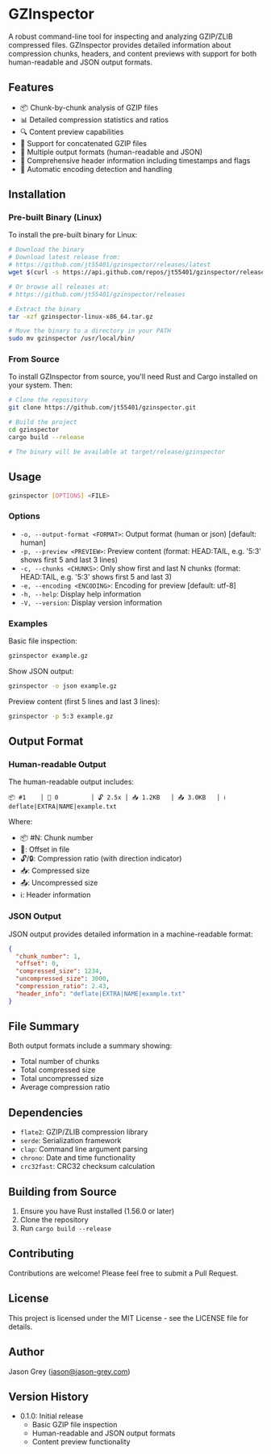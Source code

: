# GZInspector

A robust command-line tool for inspecting and analyzing GZIP/ZLIB compressed files. GZInspector provides detailed information about compression chunks, headers, and content previews with support for both human-readable and JSON output formats.

## Features

- 📦 Chunk-by-chunk analysis of GZIP files
- 📊 Detailed compression statistics and ratios
- 🔍 Content preview capabilities
- 🎯 Support for concatenated GZIP files
- 💾 Multiple output formats (human-readable and JSON)
- 📝 Comprehensive header information including timestamps and flags
- 🔄 Automatic encoding detection and handling

## Installation

### Pre-built Binary (Linux)

To install the pre-built binary for Linux:

```bash
# Download the binary
# Download latest release from:
# https://github.com/jt55401/gzinspector/releases/latest
wget $(curl -s https://api.github.com/repos/jt55401/gzinspector/releases/latest | grep "browser_download_url.*tar\.gz" | cut -d '"' -f 4)

# Or browse all releases at:
# https://github.com/jt55401/gzinspector/releases

# Extract the binary
tar -xzf gzinspector-linux-x86_64.tar.gz

# Move the binary to a directory in your PATH
sudo mv gzinspector /usr/local/bin/
```

### From Source

To install GZInspector from source, you'll need Rust and Cargo installed on your system. Then:

```bash
# Clone the repository
git clone https://github.com/jt55401/gzinspector.git

# Build the project
cd gzinspector
cargo build --release

# The binary will be available at target/release/gzinspector
```

## Usage

```bash
gzinspector [OPTIONS] <FILE>
```

### Options

- `-o, --output-format <FORMAT>`: Output format (human or json) [default: human]
- `-p, --preview <PREVIEW>`: Preview content (format: HEAD:TAIL, e.g. '5:3' shows first 5 and last 3 lines)
- `-c, --chunks <CHUNKS>`: Only show first and last N chunks (format: HEAD:TAIL, e.g. '5:3' shows first 5 and last 3)
- `-e, --encoding <ENCODING>`: Encoding for preview [default: utf-8]
- `-h, --help`: Display help information
- `-V, --version`: Display version information

### Examples

Basic file inspection:
```bash
gzinspector example.gz
```

Show JSON output:
```bash
gzinspector -o json example.gz
```

Preview content (first 5 lines and last 3 lines):
```bash
gzinspector -p 5:3 example.gz
```

## Output Format

### Human-readable Output

The human-readable output includes:

```
📦 #1    │ 📍 0         │ 🔓 2.5x │ 📥 1.2KB   │ 📤 3.0KB   │ ℹ️  deflate|EXTRA|NAME|example.txt
```

Where:
- 📦 #N: Chunk number
- 📍: Offset in file
- 🔓/🔒: Compression ratio (with direction indicator)
- 📥: Compressed size
- 📤: Uncompressed size
- ℹ️: Header information

### JSON Output

JSON output provides detailed information in a machine-readable format:

```json
{
  "chunk_number": 1,
  "offset": 0,
  "compressed_size": 1234,
  "uncompressed_size": 3000,
  "compression_ratio": 2.43,
  "header_info": "deflate|EXTRA|NAME|example.txt"
}
```

## File Summary

Both output formats include a summary showing:
- Total number of chunks
- Total compressed size
- Total uncompressed size
- Average compression ratio

## Dependencies

- `flate2`: GZIP/ZLIB compression library
- `serde`: Serialization framework
- `clap`: Command line argument parsing
- `chrono`: Date and time functionality
- `crc32fast`: CRC32 checksum calculation

## Building from Source

1. Ensure you have Rust installed (1.56.0 or later)
2. Clone the repository
3. Run `cargo build --release`

## Contributing

Contributions are welcome! Please feel free to submit a Pull Request.

## License

This project is licensed under the MIT License - see the LICENSE file for details.

## Author

Jason Grey (jason@jason-grey.com)

## Version History

- 0.1.0: Initial release
  - Basic GZIP file inspection
  - Human-readable and JSON output formats
  - Content preview functionality